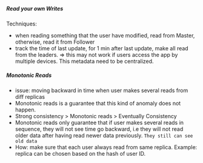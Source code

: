 ##### Read your own Writes
Techniques:
- when reading something that the user have modified, read from Master, otherwise,
read it from Follower
- track the time of last update, for 1 min after last update, make all read from the
leaders.
=> this may not work if users access the app by multiple devices. This metadata need
to be centralized.

##### Monotonic Reads
- issue: moving backward in time when user makes several reads from diff replicas
- Monotonic reads is a guarantee that this kind of anomaly does not happen.
- Strong consistency > Monotonic reads > Eventually Consistency
- Monotonic reads only guarantee that if user makes several reads in sequence, they
will not see time go backward, i.e they will not read older data after 
having read newer data previously. `They still can see old data`
- How: make sure that each user always read from same replica. Example: replica
can be chosen based on the hash of user ID.
